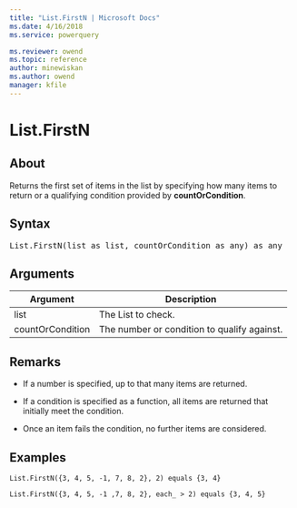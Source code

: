 ```yaml
---
title: "List.FirstN | Microsoft Docs"
ms.date: 4/16/2018
ms.service: powerquery

ms.reviewer: owend
ms.topic: reference
author: minewiskan
ms.author: owend
manager: kfile
---
```

# List.FirstN

  
## About  
Returns the first set of items in the list by specifying how many items to return or a qualifying condition provided by **countOrCondition**.  
  
## Syntax

<pre>
List.FirstN(list as list, countOrCondition as any) as any  
</pre>
  
## Arguments  
  
|Argument|Description|  
|------------|---------------|  
|list|The List to check.|  
|countOrCondition|The number or condition to qualify against.|  
  
## <a name="__toc360789230"></a>Remarks  
  
-   If a number is specified, up to that many items are returned.  
  
-   If a condition is specified as a function, all items are returned that initially meet the condition.  
  
-   Once an item fails the condition, no further items are considered.  
  
## Examples  
  
```powerquery-m
List.FirstN({3, 4, 5, -1, 7, 8, 2}, 2) equals {3, 4}  
```  
  
```powerquery-m
List.FirstN({3, 4, 5, -1 ,7, 8, 2}, each_ > 2) equals {3, 4, 5}  
```  
